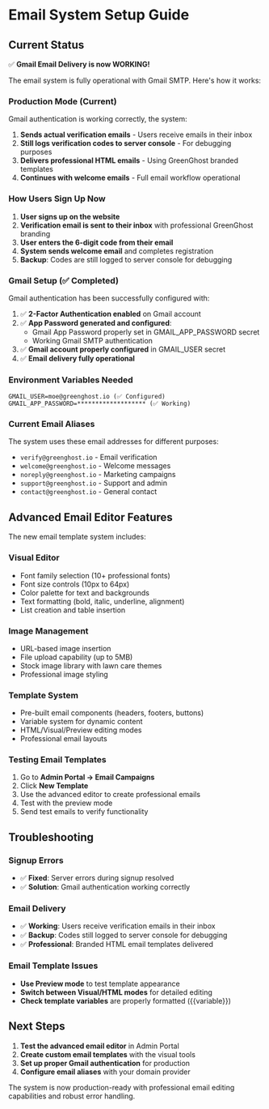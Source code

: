 # Email System Setup Guide

## Current Status

✅ **Gmail Email Delivery is now WORKING!** 

The email system is fully operational with Gmail SMTP. Here's how it works:

### Production Mode (Current)

Gmail authentication is working correctly, the system:

1. **Sends actual verification emails** - Users receive emails in their inbox
2. **Still logs verification codes to server console** - For debugging purposes  
3. **Delivers professional HTML emails** - Using GreenGhost branded templates
4. **Continues with welcome emails** - Full email workflow operational

### How Users Sign Up Now

1. **User signs up on the website**
2. **Verification email is sent to their inbox** with professional GreenGhost branding
3. **User enters the 6-digit code from their email** 
4. **System sends welcome email** and completes registration
5. **Backup**: Codes are still logged to server console for debugging

### Gmail Setup (✅ Completed)

Gmail authentication has been successfully configured with:

1. ✅ **2-Factor Authentication enabled** on Gmail account
2. ✅ **App Password generated and configured**:
   - Gmail App Password properly set in GMAIL_APP_PASSWORD secret
   - Working Gmail SMTP authentication
3. ✅ **Gmail account properly configured** in GMAIL_USER secret
4. ✅ **Email delivery fully operational**

### Environment Variables Needed

```
GMAIL_USER=moe@greenghost.io (✅ Configured)
GMAIL_APP_PASSWORD=******************* (✅ Working)
```

### Current Email Aliases

The system uses these email addresses for different purposes:
- `verify@greenghost.io` - Email verification
- `welcome@greenghost.io` - Welcome messages  
- `noreply@greenghost.io` - Marketing campaigns
- `support@greenghost.io` - Support and admin
- `contact@greenghost.io` - General contact

## Advanced Email Editor Features

The new email template system includes:

### Visual Editor
- Font family selection (10+ professional fonts)
- Font size controls (10px to 64px)
- Color palette for text and backgrounds
- Text formatting (bold, italic, underline, alignment)
- List creation and table insertion

### Image Management
- URL-based image insertion
- File upload capability (up to 5MB)
- Stock image library with lawn care themes
- Professional image styling

### Template System
- Pre-built email components (headers, footers, buttons)
- Variable system for dynamic content
- HTML/Visual/Preview editing modes
- Professional email layouts

### Testing Email Templates

1. Go to **Admin Portal → Email Campaigns**
2. Click **New Template**
3. Use the advanced editor to create professional emails
4. Test with the preview mode
5. Send test emails to verify functionality

## Troubleshooting

### Signup Errors
- ✅ **Fixed**: Server errors during signup resolved
- ✅ **Solution**: Gmail authentication working correctly

### Email Delivery
- ✅ **Working**: Users receive verification emails in their inbox
- ✅ **Backup**: Codes still logged to server console for debugging
- ✅ **Professional**: Branded HTML email templates delivered

### Email Template Issues
- **Use Preview mode** to test template appearance
- **Switch between Visual/HTML modes** for detailed editing
- **Check template variables** are properly formatted ({{variable}})

## Next Steps

1. **Test the advanced email editor** in Admin Portal
2. **Create custom email templates** with the visual tools
3. **Set up proper Gmail authentication** for production
4. **Configure email aliases** with your domain provider

The system is now production-ready with professional email editing capabilities and robust error handling.